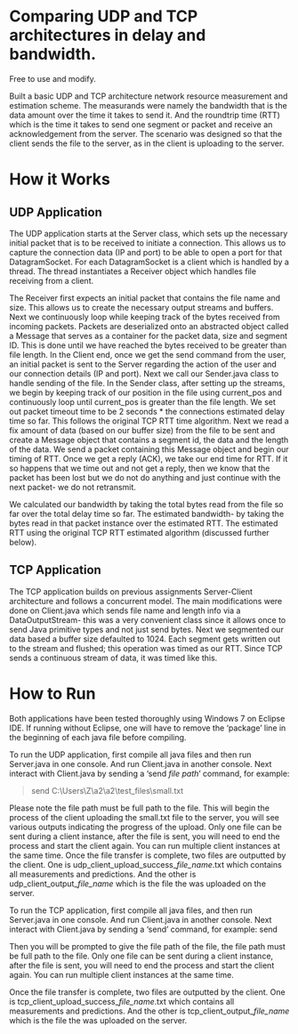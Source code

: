 Comparing UDP and TCP architectures in delay and bandwidth.
===================

Free to use and modify.

Built a basic UDP and TCP architecture network resource measurement and estimation scheme.  The measurands were namely the bandwidth that is the data amount over the time it takes to send it.  And the roundtrip time (RTT) which is the time it takes to send one segment or packet and receive an acknowledgement from the server.  The scenario was designed so that the client sends the file to the server, as in the client is uploading to the server.

How it Works
============

UDP Application
---------------
The UDP application starts at the Server class, which sets up the necessary initial packet that is to be received to initiate a connection.  This allows us to capture the connection data (IP and port) to be able to open a port for that DatagramSocket.  For each DatagramSocket is a client which is handled by a thread.  The thread instantiates a Receiver object which handles file receiving from a client.

The Receiver first expects an initial packet that contains the file name and size.  This allows us to create the necessary output streams and buffers.  Next we continuously loop while keeping track of the bytes received from incoming packets.  Packets are deserialized onto an abstracted object called a Message that serves as a container for the packet data, size and segment ID.  This is done until we have reached the bytes received to be greater than file length.
In the Client end, once we get the send command from the user, an initial packet is sent to the Server regarding the action of the user and our connection details (IP and port).  Next we call our Sender.java class to handle sending of the file.  In the Sender class, after setting up the streams, we begin by keeping track of our position in the file using current_pos and continuously loop until current_pos is greater than the file length.  We set out packet timeout time to be 2 seconds * the connections estimated delay time so far.  This follows the original TCP RTT time algorithm.  Next we read a fix amount of data (based on our buffer size) from the file to be sent and create a Message object that contains a segment id, the data and the length of the data.  We send a packet containing this Message object and begin our timing of RTT.  Once we get a reply (ACK), we take our end time for RTT.  If it so happens that we time out and not get a reply, then we know that the packet has been lost but we do not do anything and just continue with the next packet- we do not retransmit.  

We calculated our bandwidth by taking the total bytes read from the file so far over the total delay time so far.  The estimated bandwidth- by taking the bytes read in that packet instance over the estimated RTT.  The estimated RTT using the original TCP RTT estimated algorithm (discussed further below). 

TCP Application
---------------
The TCP application builds on previous assignments Server-Client architecture and follows a concurrent model.  The main modifications were done on Client.java which sends file name and length info via a DataOutputStream- this was a very convenient class since it allows once to send Java primitive types and not just send bytes.  Next we segmented our data based a buffer size defaulted to 1024.  Each segment gets written out to the stream and flushed; this operation was timed as our RTT.  Since TCP sends a continuous stream of data, it was timed like this.


How to Run
=========
Both applications have been tested thoroughly using Windows 7 on Eclipse IDE.   If running without Eclipse, one will have to remove the ‘package’ line in the beginning of each java file before compiling.

To run the UDP application, first compile all java files and then run Server.java in one console.  And run Client.java in another console.  Next interact with Client.java by sending a ‘send *file path*’ command, for example: 
> send C:\Users\Z\a2\a2\test_files\small.txt

Please note the file path must be full path to the file.  This will begin the process of the client uploading the small.txt file to the server, you will see various outputs indicating the progress of the upload.  Only one file can be sent during a client instance, after the file is sent, you will need to end the process and start the client again.  You can run multiple client instances at the same time.
Once the file transfer is complete, two files are outputted by the client.  One is udp_client_upload_success_*file_name*.txt which contains all measurements and predictions.  And the other is udp_client_output_*file_name* which is the file the was uploaded on the server.

To run the TCP application, first compile all java files, and then run Server.java in one console.  And run Client.java in another console.  Next interact with Client.java by sending a ‘send’ command, for example: 
send

Then you will be prompted to give the file path of the file, the file path must be full path to the file.  Only one file can be sent during a client instance, after the file is sent, you will need to end the process and start the client again.  You can run multiple client instances at the same time.

Once the file transfer is complete, two files are outputted by the client.  One is tcp_client_upload_success_*file_name*.txt which contains all measurements and predictions.  And the other is tcp_client_output_*file_name* which is the file the was uploaded on the server.

